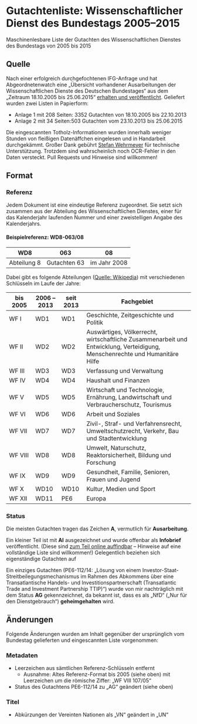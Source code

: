 # Gutachtenliste: Wissenschaftlicher Dienst des Bundestags 2005–2015
Maschinenlesbare Liste der Gutachten des Wissenschaftlichen Dienstes des Bundestags von 2005 bis 2015
## Quelle
Nach einer erfolgreich durchgefochtenen IFG-Anfrage und hat Abgeordnetenwatch eine „Übersicht vorhandener Ausarbeitungen der Wissenschaftlichen Dienste des Deutschen Bundestages“ aus dem „Zeitraum 18.10.2005 bis 25.06.2015“ [erhalten und veröffentlicht](https://www.abgeordnetenwatch.de/blog/2016-01-22/wir-veroffentlichen-die-liste-mit-allen-gutachten-des-wissenschaftlichen-dienstes). Geliefert wurden zwei Listen in Papierform:
- Anlage 1 mit 208 Seiten: 3352 Gutachten von 18.10.2005 bis 22.10.2013
- Anlage 2 mit 34 Seiten:503 Gutachten vom 23.10.2013 bis 25.06.2015

Die eingescannten Totholz-Informationen wurden innerhalb weniger Stunden von fleißigen Datenäffchen eingelesen und in Handarbeit durchgekämmt. Großer Dank gebührt [Stefan Wehrmeyer](https://twitter.com/stefanwehrmeyer) für technische Unterstützung. Trotzdem sind wahrscheinlich noch OCR-Fehler in den Daten versteckt. Pull Requests und Hinweise sind willkommen!
## Format
### Referenz
Jedem Dokument ist eine eindeutige Referenz zugeordnet. Sie setzt sich zusammen aus der Abteilung des Wissenschaftlichen Dienstes, einer für das Kalenderjahr laufenden Nummer und einer zweistelligen Angabe des Kalenderjahrs.
#### Beispielreferenz: WD8-063/08
WD8|063|08|
---|---|---
Abteilung 8|Gutachten 63 | im Jahr 2008
Dabei gibt es folgende Abteilungen ([Quelle: Wikipedia](https://de.wikipedia.org/wiki/Wissenschaftliche_Dienste_des_Deutschen_Bundestages#Gliederung)) mit verschiedenen Schlüsseln im Laufe der Jahre:

bis 2005|2006 –2013|seit 2013|Fachgebiet
---|---|---|---
WF&nbsp;I|WD1|WD1|Geschichte, Zeitgeschichte und Politik
WF&nbsp;II|WD2|WD2|Auswärtiges, Völkerrecht, wirtschaftliche Zusammenarbeit und Entwicklung, Verteidigung, Menschenrechte und Humanitäre Hilfe
WF&nbsp;III|WD3|WD3|Verfassung und Verwaltung
WF&nbsp;IV|WD4|WD4|Haushalt und Finanzen
WF&nbsp;V|WD5|WD5|Wirtschaft und Technologie, Ernährung, Landwirtschaft und Verbraucherschutz, Tourismus
WF&nbsp;VI|WD6|WD6|Arbeit und Soziales
WF&nbsp;VII|WD7|WD7|Zivil-, Straf- und Verfahrensrecht, Umweltschutzrecht, Verkehr, Bau und Stadtentwicklung
WF&nbsp;VIII|WD8|WD8|Umwelt, Naturschutz, Reaktorsicherheit, Bildung und Forschung
WF&nbsp;IX|WD9|WD9|Gesundheit, Familie, Senioren, Frauen und Jugend
WF&nbsp;X|WD10|WD10|Kultur, Medien und Sport
WF&nbsp;XII|WD11|PE6|Europa

### Status

Die meisten Gutachten tragen das Zeichen **A**, vermutlich für **Ausarbeitung**.

Ein kleiner Teil ist mit **AI** ausgezeichnet und wurde offenbar als **Infobrief** veröffentlicht. (Diese sind [zum Teil online auffindbar](https://t.co/GkRVkoeoCJ) – Hinweise auf eine vollständige Liste sind willkommen!) Gelegentlich beziehen sich eigenständige Gutachten auf 

Ein einziges Gutachten (PE6-112/14: „Lösung von einem Investor-Staat-Streitbeilegungsmechanismus im Rahmen des Abkommens über eine Transatlantische Handels- und Investitionspartnerschaft (Transatlantic Trade and Investment Partnership TTIP)“) wurde von mir nachträglich mit dem Status **AG** gekennzeichnet, da bekannt ist, dass es als „NfD“ („Nur für den Dienstgebrauch“) **geheimgehalten** wird.

## Änderungen
Folgende Änderungen wurden am Inhalt gegenüber der ursprünglich vom Bundestag gelieferten und eingescannten Liste vorgenommen:
### Metadaten
- Leerzeichen aus sämtlichen Referenz-Schlüsseln entfernt
  - Ausnahme: Altes Referenz-Format bis 2005 (siehe oben) mit Leerzeichen um die römische Ziffer: „WF VIII 107/05“
- Status des Gutachtens PE6-112/14 zu „AG“ geändert (siehe oben)

### Titel
- Abkürzungen der Vereinten Nationen als „VN“ geändert in „UN“
